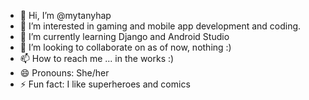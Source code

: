 - 👋 Hi, I’m @mytanyhap
- 👀 I’m interested in gaming and mobile app development and coding.
- 🌱 I’m currently learning Django and Android Studio
- 💞️ I’m looking to collaborate on as of now, nothing :)
- 📫 How to reach me ... in the works :)
- 😄 Pronouns: She/her
- ⚡ Fun fact: I like superheroes and comics

<!---
mytanyhap/mytanyhap is a ✨ special ✨ repository because its `README.md` (this file) appears on your GitHub profile.
You can click the Preview link to take a look at your changes.
--->
